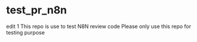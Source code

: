 # test_pr_n8n
edit 1
This repo is use to test N8N review code 
Please only use this repo for testing purpose